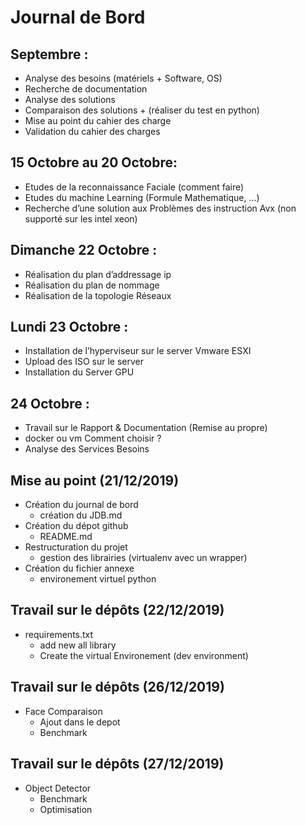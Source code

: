 # Journal de Bord

## Septembre :

- Analyse des besoins (matériels + Software, OS)
- Recherche de documentation
- Analyse des solutions
- Comparaison des solutions + (réaliser du test en python)
- Mise au point du cahier des charge
- Validation du cahier des charges

## 15 Octobre au 20 Octobre:

- Etudes de la reconnaissance Faciale (comment faire)
- Etudes du machine Learning (Formule Mathematique, ...)
- Recherche d’une solution aux Problèmes des instruction Avx (non supporté sur les intel xeon)

## Dimanche 22 Octobre :

- Réalisation du plan d’addressage ip
- Réalisation du plan de nommage
- Réalisation de la topologie Réseaux

## Lundi 23 Octobre :

- Installation de l’hyperviseur sur le server Vmware ESXI
- Upload des ISO sur le server
- Installation du Server GPU

## 24 Octobre :

- Travail sur le Rapport & Documentation (Remise au propre)
- docker ou vm Comment choisir ?
- Analyse des Services Besoins

## Mise au point (21/12/2019)

- Création du journal de bord
    - création du JDB.md
- Création du dépot github
    - README.md
- Restructuration du projet
    - gestion des librairies (virtualenv avec un wrapper)
- Création du fichier annexe
    - environement virtuel python

## Travail sur le dépôts (22/12/2019)
- requirements.txt
    - add new all library
    - Create the virtual Environement (dev environment)

## Travail sur le dépôts (26/12/2019)
- Face Comparaison
  - Ajout dans le depot
  - Benchmark

## Travail sur le dépôts (27/12/2019)
- Object Detector
  - Benchmark
  - Optimisation

